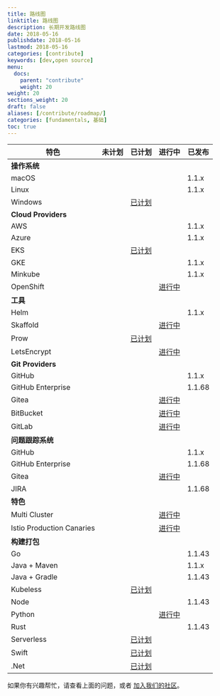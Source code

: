 ```yaml
---
title: 路线图
linktitle: 路线图
description: 长期开发路线图
date: 2018-05-16
publishdate: 2018-05-16
lastmod: 2018-05-16
categories: [contribute]
keywords: [dev,open source]
menu:
  docs:
    parent: "contribute"
    weight: 20
weight: 20
sections_weight: 20
draft: false
aliases: [/contribute/roadmap/]
categories: [fundamentals, 基础]
toc: true
---
```


| 特色 | 未计划 | 已计划 | 进行中 | 已发布 |
| --- | --- | --- | --- | --- |
| **操作系统** | | | | |
| macOS | | | | 1.1.x |
| Linux | | | | 1.1.x |
| Windows  | | [已计划](https://github.com/jenkins-x/jx/issues/228) | | |
| **Cloud Providers** | | | | |
| AWS | | | | 1.1.x |
| Azure | | | | 1.1.x |
| EKS  | | [已计划](https://github.com/jenkins-x/jx/issues/87) | | |
| GKE | | | | 1.1.x |
| Minkube | | | | 1.1.x |
| OpenShift | | | [进行中](https://github.com/jenkins-x/jx/issues/435) | |
| **工具** | | | | |
| Helm | | | | 1.1.x |
| Skaffold | | | [进行中](https://github.com/jenkins-x/jx/issues/433) | | 
| Prow | | [已计划](https://github.com/jenkins-x/jx/issues/434) | | |
| LetsEncrypt | | | [进行中](https://github.com/jenkins-x/jx/issues/349) | |
| **Git Providers** | | | | |
| GitHub | | | | 1.1.x |
| GitHub Enterprise | | | | 1.1.68 |
| Gitea | | | [进行中](https://github.com/jenkins-x/jx/issues/432) | |
| BitBucket | | | [进行中](https://github.com/jenkins-x/jx/issues/36) | |
| GitLab | | | [进行中](https://github.com/jenkins-x/jx/issues/40) | |
| **问题跟踪系统** | | | | |
| GitHub | | | | 1.1.x |
| GitHub Enterprise | | | | 1.1.68 |
| Gitea | | | [进行中](https://github.com/jenkins-x/jx/issues/432) | |
| JIRA | | | | 1.1.68 |
| **特色** | | | | |
| Multi Cluster | | | [进行中](https://github.com/jenkins-x/jx/issues/479) |
| Istio Production Canaries | | | [进行中](https://github.com/jenkins-x/jx/issues/582) |
| **构建打包** | | | | |
| Go | | | | 1.1.43 |
| Java + Maven | | | | 1.1.x |
| Java + Gradle | | | | 1.1.43 |
| Kubeless  | | [已计划](https://github.com/jenkins-x/jx/issues/554) | |
| Node | | | | 1.1.43 |
| Python  | | | [进行中](https://github.com/jenkins-x/jx/issues/559) |
| Rust | | | | 1.1.43 |
| Serverless  | | [已计划](https://github.com/jenkins-x/jx/issues/553) | |
| Swift  | | [已计划](https://github.com/jenkins-x/jx/issues/560) | |
| .Net  | | [已计划](https://github.com/jenkins-x/jx/issues/561) | |

如果你有兴趣帮忙，请查看上面的问题，或者 [加入我们的社区](/zh/community/)。

